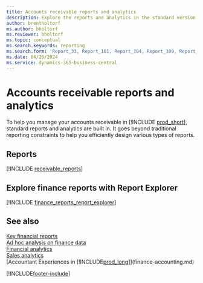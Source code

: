 ```yaml
---
title: Accounts receivable reports and analytics
description: Explore the reports and analytics in the standard version of Business Central that can help you track your accounts receivable.
author: brentholtorf
ms.author: bholtorf
ms.reviewer: bholtorf
ms.topic: conceptual
ms.search.keywords: reporting
ms.search.form: 'Report_33, Report_101, Report_104, Report_109, Report_112, Report_120, Report_121, Report_129, Report_211, Report_1316'
ms.date: 04/26/2024
ms.service: dynamics-365-business-central
---
```

# Accounts receivable reports and analytics

To help you manage your accounts receivable in [!INCLUDE [prod_short](includes/prod_short.md)], standard reports and analytics are built in. It goes beyond traditional reporting constraints to help you efficiently design various types of reports.  

## Reports

[!INCLUDE [receivable_reports](includes/receivable-reports-include.md)]

## Explore finance reports with Report Explorer

[!INCLUDE [finance_reports_report_explorer](includes/finance-reports-report-explorer-include.md)]


## See also

[Key financial reports](finance-reports.md)  
[Ad hoc analysis on finance data](ad-hoc-analysis-finance.md)   
[Financial analytics](bi.md)   
[Sales analytics](sales-analytics-overview.md)  
[Accountant Experiences in [!INCLUDE[prod_long](includes/prod_long.md)]](finance-accounting.md)  

[!INCLUDE[footer-include](includes/footer-banner.md)]
